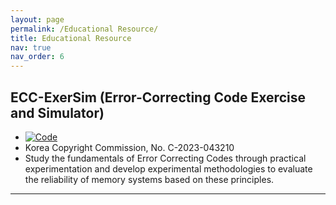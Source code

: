 ```yaml
---
layout: page
permalink: /Educational Resource/
title: Educational Resource
nav: true
nav_order: 6
---
```


<!-- Hide page title -->
<style>
h1 {
	display: none;
}
</style>

<!-- _pages/educational-resource.md -->

## ECC-ExerSim (Error-Correcting Code Exercise and Simulator)

- [![Code](https://img.shields.io/badge/Code-Click%20Here-blue)](https://github.com/dongwhee-kim/ECC-exercise)
- Korea Copyright Commission, No. C-2023-043210
- Study the fundamentals of Error Correcting Codes through practical experimentation and develop experimental methodologies to evaluate the reliability of memory systems based on these principles.
<!-- description: Materials for courses you taught. Replace this text with your description. -->

---
